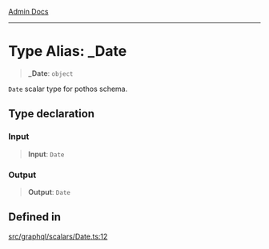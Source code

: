 [Admin Docs](/)

***

# Type Alias: \_Date

> **\_Date**: `object`

`Date` scalar type for pothos schema.

## Type declaration

### Input

> **Input**: `Date`

### Output

> **Output**: `Date`

## Defined in

[src/graphql/scalars/Date.ts:12](https://github.com/NishantSinghhhhh/talawa-api/blob/ff0f1d6ae21d3428519b64e42fe3bfdff573cb6e/src/graphql/scalars/Date.ts#L12)
